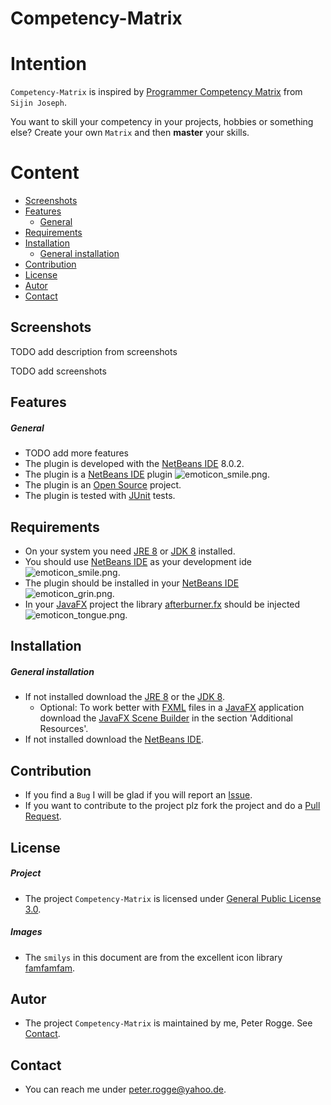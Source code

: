 Competency-Matrix
===



Intention
===

`Competency-Matrix` is inspired by [Programmer Competency Matrix] from `Sijin Joseph`.

You want to skill your competency in your projects, hobbies or something else? 
Create your own `Matrix` and then **master** your skills.



Content
===

* [Screenshots](#Screenshots)
* [Features](#Features)
    * [General](#General)
* [Requirements](#Requirements)
* [Installation](#Installation)
    * [General installation](#GeneralInstallation)
* [Contribution](#Contribution)
* [License](#License)
* [Autor](#Autor)
* [Contact](#Contact)



Screenshots<a name="Screenshots" />
---

TODO add description from screenshots  

TODO add screenshots  



Features<a name="Features" />
---

##### General<a name="General" />
* TODO add more features
* The plugin is developed with the [NetBeans IDE] 8.0.2.
* The plugin is a [NetBeans IDE] plugin ![emoticon_smile.png][emoticon_smile].
* The plugin is an [Open Source] project.
* The plugin is tested with [JUnit] tests.



Requirements<a name="Requirements" />
---

* On your system you need [JRE 8] or [JDK 8] installed.
* You should use [NetBeans IDE] as your development ide ![emoticon_smile.png][emoticon_smile].
* The plugin should be installed in your [NetBeans IDE] ![emoticon_grin.png][emoticon_grin].
* In your [JavaFX] project the library [afterburner.fx] should be injected 
  ![emoticon_tongue.png][emoticon_tongue].



Installation<a name="Installation" />
---

##### General installation<a name="GeneralInstallation" />
* If not installed download the [JRE 8] or the [JDK 8].
    * Optional: To work better with [FXML] files in a [JavaFX] application download 
      the [JavaFX Scene Builder] in the section 'Additional Resources'.
* If not installed download the [NetBeans IDE].



Contribution<a name="Contribution" />
---

* If you find a `Bug` I will be glad if you will report an [Issue].
* If you want to contribute to the project plz fork the project and do a [Pull Request].



License<a name="License" />
---

##### Project
* The project `Competency-Matrix` is licensed under [General Public License 3.0].


##### Images
* The `smilys` in this document are from the excellent icon library [famfamfam].




Autor<a name="Autor" />
---

* The project `Competency-Matrix` is maintained by me, Peter Rogge. 
  See [Contact](#Contact).



Contact<a name="Contact" />
---

* You can reach me under <peter.rogge@yahoo.de>.



[//]: # (Links)

[afterburner.fx]:https://github.com/AdamBien/afterburner.fx/
[famfamfam]:http://www.famfamfam.com/
[FXML]:http://docs.oracle.com/javafx/2/fxml_get_started/jfxpub-fxml_get_started.htm
[General Public License 3.0]:http://www.gnu.org/licenses/gpl-3.0.en.html
[Issue]:https://github.com/Naoghuman/Competency-Matrix/issues
[JavaDoc]:http://www.oracle.com/technetwork/java/javase/documentation/index-jsp-135444.html
[JavaFX]:http://docs.oracle.com/javase/8/javase-clienttechnologies.htm
[JavaFX Scene Builder]:http://www.oracle.com/technetwork/java/javase/downloads/index.html
[Java Naming Convention]:http://www.oracle.com/technetwork/java/codeconventions-135099.html
[JDK 8]:http://www.oracle.com/technetwork/java/javase/downloads/jdk8-downloads-2133151.html
[JRE 8]:http://www.oracle.com/technetwork/java/javase/downloads/jre8-downloads-2133155.html
[JUnit]:http://junit.org/
[Maven]:http://maven.apache.org/
[MIT License]:https://opensource.org/licenses/MIT
[Model-View-Controller]:https://en.wikipedia.org/wiki/Model%E2%80%93view%E2%80%93controller
[NetBeans IDE]:https://netbeans.org/
[Open Source]:https://en.wikipedia.org/wiki/Open_source
[Programmer Competency Matrix]:http://sijinjoseph.com/programmer-competency-matrix/
[Pull Request]:https://help.github.com/articles/using-pull-requests
[Windows 7]:https://de.wikipedia.org/wiki/Microsoft_Windows_7



[//]: # (Images)

[emoticon_smile]:https://cloud.githubusercontent.com/assets/8161815/11952001/988321d4-a895-11e5-87a3-2b8d9043ed75.png
[emoticon_grin]:https://cloud.githubusercontent.com/assets/8161815/11951999/959e835a-a895-11e5-8c2a-2859f5f1d879.png
[emoticon_tongue]:https://cloud.githubusercontent.com/assets/8161815/11952003/9af48afc-a895-11e5-9ba2-82d415c95679.png
